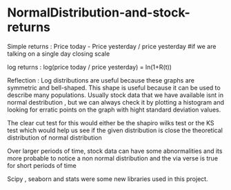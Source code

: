 # NormalDistribution-and-stock-returns

Simple returns : Price today - Price yesterday / price yesterday  #if we are talking on a single day closing scale 


log returns :   log(price today / price yesterday) = ln(1+R(t)) 


Reflection : Log distributions are useful because these graphs are symmetric and bell-shaped. This shape is useful because it can be used to describe many populations.
Usually stock data that we have available isnt in normal destribution , but we can always check it by plotting a histogram and looking for erratic points on the graph with hight 
standard deviation values. 

The clear cut test for this would either be the shapiro wilks test or the KS test which would help us see if the given distribution is close the theoretical distribution 
of normal distribution 

Over larger periods of time, stock data can have some abnormalities and its more probable to notice a non normal distribution and the via verse is true for short periods of time 

Scipy , seaborn and stats were some new libraries used in this project. 
